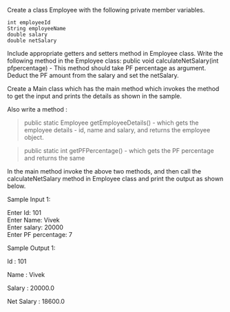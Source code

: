 Create a class Employee with the following private member variables.

    int employeeId
    String employeeName
    double salary
    double netSalary

Include appropriate getters and setters method in Employee class. Write the following method in the Employee class:
public void calculateNetSalary(int pfpercentage)  - This method should take PF percentage as argument. Deduct the PF amount from the salary and set the netSalary.  


Create a Main class which has the main method which invokes the method to get the input and prints the details as shown in the sample. 

Also write a method :

   > public static Employee getEmployeeDetails() -  which gets the employee details - id, name and salary, and returns the employee object.

   > public static int getPFPercentage() -  which gets the PF percentage and returns the same

In the main method invoke the above two methods, and then call the calculateNetSalary method in Employee class and print the output as shown below.

Sample Input 1:

Enter Id:
101
<br>Enter Name:
Vivek
<br>Enter salary:
20000
<br>Enter PF percentage:
7

Sample Output 1:

Id : 101

Name : Vivek

Salary : 20000.0

Net Salary : 18600.0

